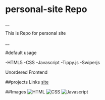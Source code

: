 # personal-site Repo
__

<p>This is Repo for personal site</p>
__


#default usage

-HTML5
-CSS
-Javascript
-Tippy.js
-Swiperjs

Unordered
Frontend

##projects Links
[site]()

##Images
![HTML](https://img.shields.io/badge/HTML5-E34F26?style=for-the-badge&logo=html5&logoColor=white)
![CSS](https://img.shields.io/badge/CSS3-1572B6?style=for-the-badge&logo=css3&logoColor=white)
![Javascript](https://img.shields.io/badge/JavaScript-323330?style=for-the-badge&logo=javascript&logoColor=F7DF1E)
